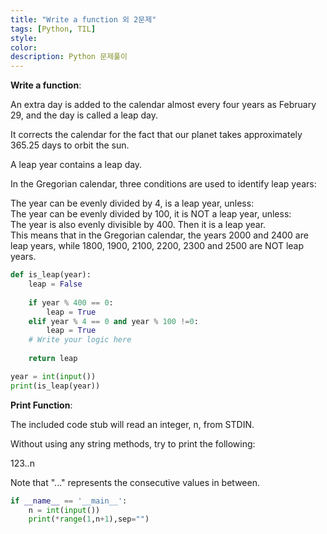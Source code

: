 ```yaml
---
title: "Write a function 외 2문제"
tags: [Python, TIL]
style:
color:
description: Python 문제풀이
---
```

**Write a function**: <br/>

An extra day is added to the calendar almost every four years as February 29, and the day is called a leap day.<br/>

It corrects the calendar for the fact that our planet takes approximately 365.25 days to orbit the sun. <br/>

A leap year contains a leap day. <br/>

In the Gregorian calendar, three conditions are used to identify leap years: <br/>

The year can be evenly divided by 4, is a leap year, unless: <br/>
The year can be evenly divided by 100, it is NOT a leap year, unless: <br/>
The year is also evenly divisible by 400. Then it is a leap year. <br/>
This means that in the Gregorian calendar, the years 2000 and 2400 are leap years, while 1800, 1900, 2100, 2200, 2300 and 2500 are NOT leap years. 

```python
def is_leap(year):
    leap = False
    
    if year % 400 == 0:
        leap = True
    elif year % 4 == 0 and year % 100 !=0:
        leap = True
    # Write your logic here
    
    return leap

year = int(input())
print(is_leap(year))
```

**Print Function**: <br/>

The included code stub will read an integer, n, from STDIN.<br/>

Without using any string methods, try to print the following: <br/>

123..n <br/>

Note that "..." represents the consecutive values in between. <br/>

```python
if __name__ == '__main__':
    n = int(input())
    print(*range(1,n+1),sep="")
```
